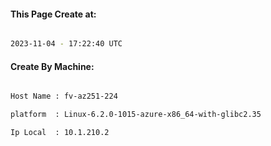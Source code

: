 
   
#### This Page Create at:

```bash

2023-11-04 - 17:22:40 UTC

```

#### Create By Machine:

```bash

Host Name : fv-az251-224

platform  : Linux-6.2.0-1015-azure-x86_64-with-glibc2.35

Ip Local  : 10.1.210.2

```

